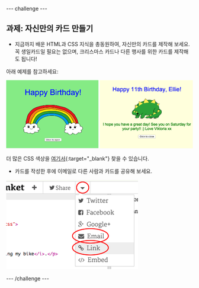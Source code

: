 \--- challenge \---

## 과제: 자신만의 카드 만들기

+ 지금까지 배운 HTML과 CSS 지식을 총동원하여, 자신만의 카드를 제작해 보세요. 꼭 생일카드일 필요는 없으며, 크리스마스 카드나 다른 행사를 위한 카드를 제작해도 됩니다!

아래 예제를 참고하세요:

![스크린샷](images/birthday-final.png)

더 많은 CSS 색상을 [여기서](http://jumpto.cc/colours){:target="_blank"} 찾을 수 있습니다.

+ 카드를 작성한 후에 이메일로 다른 사람과 카드를 공유해 보세요.

![스크린샷](images/birthday-share.png)

\--- /challenge \---